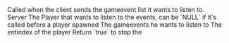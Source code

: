 <function name="HolyLib:PreProcessGameEvent" parent="" type="hook">
	<description>
		Called when the client sends the gameevent list it wants to listen to.<br>
	</description>
	<realm>Server</realm>
	<args>
		<arg name="ply" type="Player">The Player that wants to listen to the events, can be `NULL` if it's called before a player spawned</arg>
		<arg name="gameEvents" type="table">The gameevents he wants to listen to</arg>
		<arg name="entIndex" type="number">The entindex of the player</arg>
	</args>
	<rets>
		<ret name="cancel" type="boolean">Return `true` to stop the </ret>
	</rets>
</function>